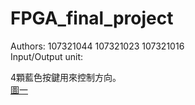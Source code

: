 # FPGA_final_project<br>
Authors: 107321044 107321023 107321016<br>
Input/Output unit:<br>

  4顆藍色按鍵用來控制方向。<br>
  [圖一](https://drive.google.com/open?id=17gxGK-Y17G4K27pkOLFT1SsXVOqlGc3f)
